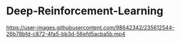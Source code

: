 # Deep-Reinforcement-Learning
https://user-images.githubusercontent.com/98642342/235612544-26b78bfd-c872-4fa5-bb3d-56efd5acba5b.mp4

